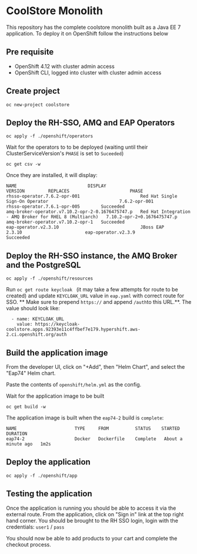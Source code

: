 # CoolStore Monolith

This repository has the complete coolstore monolith built as a Java EE 7 application. To deploy it on OpenShift follow the instructions below

## Pre requisite

* OpenShift 4.12 with cluster admin access
* OpenShift CLI, logged into cluster with cluster admin access

## Create project

```
oc new-project coolstore
```

## Deploy the RH-SSO, AMQ and EAP Operators

```
oc apply -f ./openshift/operators
```

Wait for the operators to to be deployed (waiting until their ClusterServiceVersion's `PHASE` is set to `Suceeded`)

```
oc get csv -w
```

Once they are installed, it will display:

```
NAME                           DISPLAY                           VERSION         REPLACES                       PHASE
rhsso-operator.7.6.2-opr-001                       Red Hat Single Sign-On Operator                           7.6.2-opr-001                 rhsso-operator.7.6.1-opr-005        Succeeded
amq-broker-operator.v7.10.2-opr-2-0.1676475747.p   Red Hat Integration - AMQ Broker for RHEL 8 (Multiarch)   7.10.2-opr-2+0.1676475747.p   amq-broker-operator.v7.10.2-opr-1   Succeeded
eap-operator.v2.3.10                               JBoss EAP                                                 2.3.10                        eap-operator.v2.3.9                 Succeeded
```

## Deploy the RH-SSO instance, the AMQ Broker and the PostgreSQL

```
oc apply -f ./openshift/resources
```

Run `oc get route keycloak ` (it may take a few attempts for route to be created) and update `KEYCLOAK_URL` value in `eap.yaml` with correct route for SSO.
** Make sure to prepend `https://` and append `/auth`to this URL.**. The value should look like:

```
  - name: KEYCLOAK_URL
    value: https://keycloak-coolstore.apps.92393e11c4ffbef7e179.hypershift.aws-2.ci.openshift.org/auth
````

## Build the application image

From the developer UI, click on "+Add", then "Helm Chart", and select the "Eap74" Helm chart.

Paste the contents of `openshift/helm.yml` as the config.

Wait for the application image to be built

```
oc get build -w
```

The application image is built when the `eap74-2` build is `complete`:

```
NAME                      TYPE     FROM          STATUS    STARTED         DURATION
eap74-2                   Docker   Dockerfile    Complete   About a minute ago   1m2s
```

## Deploy the application

```
oc apply -f ./openshift/app
```

## Testing the application

Once the application is running you should be able to access it via the external route. From the application, click on "Sign in" link at the top right hand corner.  You should be brought to the RH SSO login, login with the credentials: `user1` / `pass`

You should now be able to add products to your cart and complete the checkout process.

